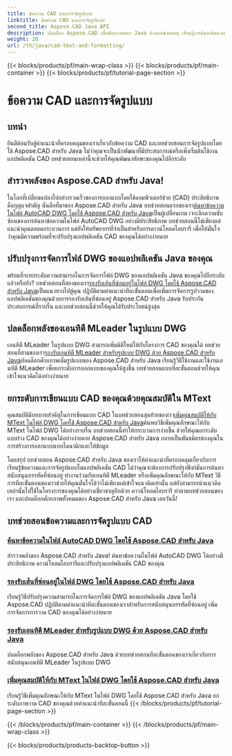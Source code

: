 ```yaml
---
title: ข้อความ CAD และการจัดรูปแบบ
linktitle: ข้อความ CAD และการจัดรูปแบบ
second_title: Aspose.CAD Java API
description: ปลดล็อก Aspose.CAD เพื่อศักยภาพของ Java ด้วยบทช่วยสอน เรียนรู้การค้นหาข้อความ เส้นที่ซ่อนอยู่ เอนทิตี MLeader และแอตทริบิวต์ MText เพื่อปรับปรุงแอป CAD ของคุณ
weight: 28
url: /th/java/cad-text-and-formatting/
---
```


{{< blocks/products/pf/main-wrap-class >}}
{{< blocks/products/pf/main-container >}}
{{< blocks/products/pf/tutorial-page-section >}}

# ข้อความ CAD และการจัดรูปแบบ

## บทนำ
ยินดีต้อนรับสู่คำแนะนำที่ครอบคลุมของเราเกี่ยวกับข้อความ CAD และบทช่วยสอนการจัดรูปแบบโดยใช้ Aspose.CAD สำหรับ Java ไม่ว่าคุณจะเป็นนักพัฒนาที่มีประสบการณ์หรือเพิ่งเริ่มต้นใช้งานแอปพลิเคชัน CAD บทช่วยสอนเหล่านี้จะช่วยให้คุณพัฒนาทักษะของคุณไปอีกระดับ

## สำรวจพลังของ Aspose.CAD สำหรับ Java!

 ในโลกที่เปลี่ยนแปลงไปอย่างรวดเร็วของการออกแบบโดยใช้คอมพิวเตอร์ช่วย (CAD) ประสิทธิภาพคือกุญแจสำคัญ นั่นคือที่มาของ Aspose.CAD สำหรับ Java บทช่วยสอนแรกของเรา[ค้นหาข้อความในไฟล์ AutoCAD DWG โดยใช้ Aspose.CAD สำหรับ Java](./search-text-in-dwg/)เป็นผู้เปลี่ยนเกม เจาะลึกความซับซ้อนของการค้นหาข้อความในไฟล์ AutoCAD DWG อย่างมีประสิทธิภาพ บทช่วยสอนนี้ไม่เพียงแต่แนะนำคุณตลอดกระบวนการ แต่ยังให้ทรัพยากรที่จำเป็นสำหรับการดาวน์โหลดไลบรารี เพื่อให้มั่นใจว่าคุณมีความพร้อมที่จะปรับปรุงแอปพลิเคชัน CAD ของคุณได้อย่างง่ายดาย

## ปรับปรุงการจัดการไฟล์ DWG ของแอปพลิเคชัน Java ของคุณ

 พร้อมที่จะยกระดับความสามารถในการจัดการไฟล์ DWG ของแอปพลิเคชัน Java ของคุณไปอีกระดับแล้วหรือยัง? บทช่วยสอนที่สองของเรา[รองรับเส้นที่ซ่อนอยู่ในไฟล์ DWG โดยใช้ Aspose.CAD สำหรับ Java](./support-hidden-lines-in-dwg/)เป็นแนวทางไปสู่คุณ ปฏิบัติตามคำแนะนำทีละขั้นตอนเพื่อเพิ่มการจัดการรูปวาดของแอปพลิเคชันของคุณด้วยการรองรับเส้นที่ซ่อนอยู่ Aspose.CAD สำหรับ Java รับประกันประสบการณ์ที่ราบรื่น และบทช่วยสอนนี้ช่วยให้คุณได้รับประโยชน์สูงสุด

## ปลดล็อกพลังของเอนทิตี MLeader ในรูปแบบ DWG

 เอนทิตี MLeader ในรูปแบบ DWG สามารถเพิ่มมิติใหม่ให้กับโครงการ CAD ของคุณได้ บทช่วยสอนที่สามของเรา[รองรับเอนทิตี MLeader สำหรับรูปแบบ DWG ด้วย Aspose.CAD สำหรับ Java](./support-mleader-entity/)ปลดล็อกศักยภาพเต็มรูปแบบของ Aspose.CAD สำหรับ Java เรียนรู้วิธีใช้งานและใช้งานเอนทิตี MLeader เพื่อยกระดับการออกแบบของคุณให้สูงขึ้น บทช่วยสอนแบบทีละขั้นตอนช่วยให้คุณเข้าใจแนวคิดได้อย่างง่ายดาย

## ยกระดับการเขียนแบบ CAD ของคุณด้วยคุณสมบัติใน MText

คุณสมบัติมีบทบาทสำคัญในการเขียนแบบ CAD ในบทช่วยสอนสุดท้ายของเรา[เพิ่มคุณสมบัติให้กับ MText ในไฟล์ DWG โดยใช้ Aspose.CAD สำหรับ Java](./add-attributes-to-mtext/)ค้นพบวิธีเพิ่มคุณลักษณะให้กับ MText ในไฟล์ DWG ได้อย่างราบรื่น บทช่วยสอนนี้ทำให้กระบวนการง่ายขึ้น ช่วยให้คุณยกระดับแบบร่าง CAD ของคุณได้อย่างง่ายดาย Aspose.CAD สำหรับ Java กลายเป็นพันธมิตรของคุณในการสร้างการออกแบบแบบไดนามิกและให้ข้อมูล

โดยสรุป บทช่วยสอน Aspose.CAD สำหรับ Java ของเราให้คำแนะนำที่ครอบคลุมเกี่ยวกับการเรียนรู้ข้อความและการจัดรูปแบบในแอปพลิเคชัน CAD ไม่ว่าคุณจะต้องการปรับปรุงฟังก์ชันการค้นหา สนับสนุนบรรทัดที่ซ่อนอยู่ ทำงานร่วมกับเอนทิตี MLeader หรือเพิ่มคุณลักษณะให้กับ MText วิธีการทีละขั้นตอนของเราช่วยให้คุณมั่นใจได้ว่าไม่เพียงแต่เข้าใจแนวคิดเท่านั้น แต่ยังสามารถนำแนวคิดเหล่านั้นไปใช้ในโครงการของคุณได้อย่างเชี่ยวชาญอีกด้วย ดาวน์โหลดไลบรารี ทำตามบทช่วยสอนของเรา และปลดล็อกศักยภาพทั้งหมดของ Aspose.CAD สำหรับ Java เลยวันนี้!

## บทช่วยสอนข้อความและการจัดรูปแบบ CAD
### [ค้นหาข้อความในไฟล์ AutoCAD DWG โดยใช้ Aspose.CAD สำหรับ Java](./search-text-in-dwg/)
สำรวจพลังของ Aspose.CAD สำหรับ Java! ค้นหาข้อความในไฟล์ AutoCAD DWG ได้อย่างมีประสิทธิภาพ ดาวน์โหลดไลบรารีและปรับปรุงแอปพลิเคชัน CAD ของคุณ
### [รองรับเส้นที่ซ่อนอยู่ในไฟล์ DWG โดยใช้ Aspose.CAD สำหรับ Java](./support-hidden-lines-in-dwg/)
เรียนรู้วิธีปรับปรุงความสามารถในการจัดการไฟล์ DWG ของแอปพลิเคชัน Java โดยใช้ Aspose.CAD ปฏิบัติตามคำแนะนำทีละขั้นตอนของเราสำหรับการสนับสนุนบรรทัดที่ซ่อนอยู่ เพิ่มการจัดการการวาด CAD ของคุณได้อย่างง่ายดาย
### [รองรับเอนทิตี MLeader สำหรับรูปแบบ DWG ด้วย Aspose.CAD สำหรับ Java](./support-mleader-entity/)
ปลดล็อกพลังของ Aspose.CAD สำหรับ Java ด้วยบทช่วยสอนทีละขั้นตอนของเราเกี่ยวกับการสนับสนุนเอนทิตี MLeader ในรูปแบบ DWG
### [เพิ่มคุณสมบัติให้กับ MText ในไฟล์ DWG โดยใช้ Aspose.CAD สำหรับ Java](./add-attributes-to-mtext/)
เรียนรู้วิธีเพิ่มคุณลักษณะให้กับ MText ในไฟล์ DWG โดยใช้ Aspose.CAD สำหรับ Java ยกระดับภาพวาด CAD ของคุณด้วยคำแนะนำทีละขั้นตอนนี้
{{< /blocks/products/pf/tutorial-page-section >}}

{{< /blocks/products/pf/main-container >}}
{{< /blocks/products/pf/main-wrap-class >}}

{{< blocks/products/products-backtop-button >}}
